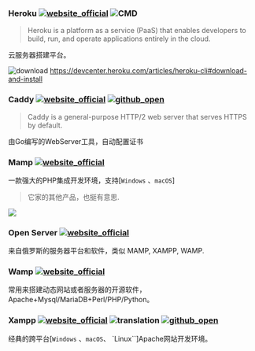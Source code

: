 ### Heroku [![website_official](https://gitbook07.oss-cn-hangzhou.aliyuncs.com/website_official.svg)](https://www.heroku.com) ![CMD](https://gitbook07.oss-cn-hangzhou.aliyuncs.com/CMD.svg)

> Heroku is a platform as a service (PaaS) that enables developers to build, run, and operate applications entirely in the cloud.

云服务器搭建平台。

![download](https://gitbook07.oss-cn-hangzhou.aliyuncs.com/download.svg) https://devcenter.heroku.com/articles/heroku-cli#download-and-install

### Caddy [![website_official](https://gitbook07.oss-cn-hangzhou.aliyuncs.com/website_official.svg)](https://caddyserver.com/) [![github_open](https://gitbook07.oss-cn-hangzhou.aliyuncs.com/github_open.svg)](https://github.com/caddyserver/caddy/)

> Caddy is a general-purpose HTTP/2 web server that serves HTTPS by default.

由Go编写的WebServer工具，自动配置证书

### Mamp [![website_official](https://gitbook07.oss-cn-hangzhou.aliyuncs.com/website_official.svg)](https://www.mamp.info/en/) 

一款强大的PHP集成开发环境，支持[`Windows` 、`macOS`]

> 它家的其他产品，也挺有意思.

![](../../.gitbook/assets/z-pro-server-mamp-more.png)

### Open Server [![website_official](https://gitbook07.oss-cn-hangzhou.aliyuncs.com/website_official.svg)](https://ospanel.io/)

来自俄罗斯的服务器平台和软件，类似 MAMP, XAMPP, WAMP.

### Wamp [![website_official](https://gitbook07.oss-cn-hangzhou.aliyuncs.com/website_official.svg)](http://www.wampserver.com/en/)

常用来搭建动态网站或者服务器的开源软件，Apache+Mysql/MariaDB+Perl/PHP/Python。

### Xampp [![website_official](https://gitbook07.oss-cn-hangzhou.aliyuncs.com/website_official.svg)](https://www.apachefriends.org/index.html) ![translation](https://gitbook07.oss-cn-hangzhou.aliyuncs.com/translation.svg) [![github_open](https://gitbook07.oss-cn-hangzhou.aliyuncs.com/github_open.svg)](https://sourceforge.net/projects/xampp/files/)

经典的跨平台[`Windows` 、`macOS`、 `Linux``]Apache网站开发环境。